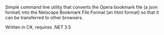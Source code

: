 Simple command line utility that converts the Opera bookmark file (a json format) into the Netscape Bookmark File Format (an html format) so that it can be transferred to other browsers.

Written in C#, requires .NET 3.5